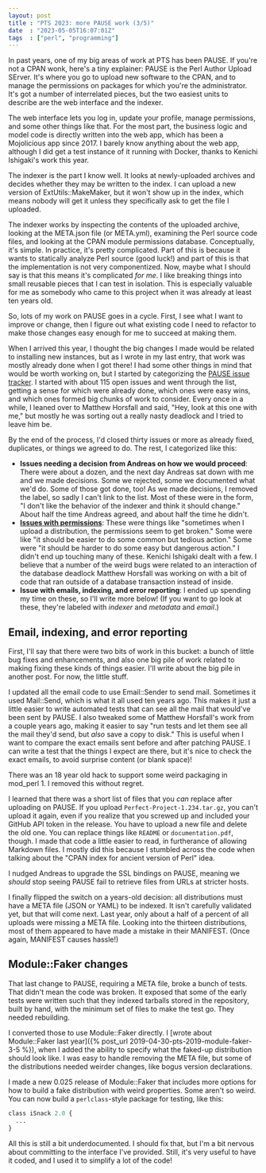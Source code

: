 ```yaml
---
layout: post
title : "PTS 2023: more PAUSE work (3/5)"
date  : "2023-05-05T16:07:01Z"
tags  : ["perl", "programming"]
---
```


In past years, one of my big areas of work at PTS has been PAUSE.  If you're
not a CPAN wonk, here's a tiny explainer:  PAUSE is the Perl Author Upload
SErver.  It's where you go to upload new software to the CPAN, and to manage
the permissions on packages for which you're the administrator.  It's got a
number of interrelated pieces, but the two easiest units to describe are the
web interface and the indexer.

The web interface lets you log in, update your profile, manage permissions, and
some other things like that.  For the most part, the business logic and model
code is directly written into the web app, which has been a Mojolicious app
since 2017.  I barely know anything about the web app, although I did get a
test instance of it running with Docker, thanks to Kenichi Ishigaki's work this
year.

The indexer is the part I know well.  It looks at newly-uploaded archives and
decides whether they may be written to the index.  I can upload a new
version of ExtUtils::MakeMaker, but it won't show up in the index, which means
nobody will get it unless they specifically ask to get the file I uploaded.

The indexer works by inspecting the contents of the uploaded archive, looking
at the META.json file (or META.yml), examining the Perl source code files, and
looking at the CPAN module permissions database.  Conceptually, it's simple.
In practice, it's pretty complicated.  Part of this is because it wants to
statically analyze Perl source (good luck!) and part of this is that the
implementation is not very componentized.  Now, maybe what I should say is that
this means it's complicated *for me*.  I like breaking things into small
reusable pieces that I can test in isolation.  This is especially valuable for
me as somebody who came to this project when it was already at least ten years
old.

So, lots of my work on PAUSE goes in a cycle.  First, I see what I want to
improve or change, then I figure out what existing code I need to refactor to
make those changes easy enough for me to succeed at making them.

When I arrived this year, I thought the big changes I made would be related to
installing new instances, but as I wrote in my last entry, that work was mostly
already done when I got there!  I had some other things in mind that would be
worth working on, but I started by categorizing the [PAUSE issue
tracker](https://github.com/andk/pause/issues/).  I started with about 115 open
issues and went through the list, getting a sense for which were already done,
which ones were easy wins, and which ones formed big chunks of work to
consider.  Every once in a while, I leaned over to Matthew Horsfall and said,
"Hey, look at this one with me," but mostly he was sorting out a really nasty
deadlock and I tried to leave him be.

By the end of the process, I'd closed thirty issues or more as already fixed,
duplicates, or things we agreed to do.  The rest, I categorized like this:

* **Issues needing a decision from Andreas on how we would proceed**:  There
  were about a dozen, and the next day Andreas sat down with me and we made
  decisions.  Some we rejected, some we documented what we'd do.  Some of those
  got done, too!  As we made decisions, I removed the label, so sadly I can't
  link to the list.  Most of these were in the form, "I don't like the behavior
  of the indexer and think it should change."  About half the time Andreas
  agreed, and about half the time he didn't.
* **[Issues with permissions](https://github.com/andk/pause/issues?q=is%3Aissue+label%3Apermissions)**:  These were things like "sometimes when I upload
  a distribution, the permissions seem to get broken."  Some were like "it
  should be easier to do some common but tedious action."  Some were "it should
  be harder to do some easy but dangerous action."  I didn't end up touching
  many of these.  Kenichi Ishigaki dealt with a few.  I believe that a number
  of the weird bugs were related to an interaction of the database deadlock
  Matthew Horsfall was working on with a bit of code that ran outside of a
  database transaction instead of inside.
* **Issue with emails, indexing, and error reporting**:  I ended up spending my
  time on these, so I'll write more below!  (If you want to go look at these,
  they're labeled with *indexer* and *metadata* and *email*.)

## Email, indexing, and error reporting

First, I'll say that there were two bits of work in this bucket: a bunch of
little bug fixes and enhancements, and also one big pile of work related to
making fixing these kinds of things easier.  I'll write about the big pile in
another post.  For now, the little stuff.

I updated all the email code to use Email::Sender to send mail.  Sometimes it
used Mail::Send, which is what it all used ten years ago.  This makes it just a
little easier to write automated tests that can see all the mail that would've
been sent by PAUSE.  I also tweaked some of Matthew Horsfall's work from a
couple years ago, making it easier to say "run tests and let them see all the
mail they'd send, but *also* save a copy to disk."  This is useful when I want
to compare the exact emails sent before and after patching PAUSE.  I can write
a test that the things I expect are there, but it's nice to check the exact
emails, to avoid surprise content (or blank space)!

There was an 18 year old hack to support some weird packaging in mod\_perl 1.
I removed this without regret.

I learned that there was a short list of files that you *can* replace after
uploading on PAUSE.  If you upload `Perfect-Project-1.234.tar.gz`, you can't
upload it again, even if you realize that you screwed up and included your
GitHub API token in the release.  You have to upload a new file and delete the
old one.  You can replace things like `README` or `documentation.pdf`, though.
I made that code a little easier to read, in furtherance of allowing Markdown
files.  I mostly did this because I stumbled across the code when talking about
the "CPAN index for ancient version of Perl" idea.

I nudged Andreas to upgrade the SSL bindings on PAUSE, meaning we *should* stop
seeing PAUSE fail to retrieve files from URLs at stricter hosts.

I finally flipped the switch on a years-old decision: all distributions must
have a META file (JSON or YAML) to be indexed.  It isn't carefully validated
yet, but that will come next.  Last year, only about a half of a percent of all
uploads were missing a META file.  Looking into the thirteen distributions,
most of them appeared to have made a mistake in their MANIFEST.  (Once again,
MANIFEST causes hassle!)

## Module::Faker changes

That last change to PAUSE, requiring a META file, broke a bunch of tests.  That
didn't mean the code was broken.  It exposed that some of the early tests
were written such that they indexed tarballs stored in the repository, built by
hand, with the minimum set of files to make the test go.  They needed
rebuilding.

I converted those to use Module::Faker directly.  I [wrote about Module::Faker
last year]({% post_url 2019-04-30-pts-2019-module-faker-3-5 %}), when I added
the ability to specify what the faked-up distribution should look like.  I was
easy to handle removing the META file, but some of the distributions needed
weirder changes, like bogus version declarations.

I made a new 0.025 release of Module::Faker that includes more options for how
to build a fake distribution with weird properties.  Some aren't so weird.
You can now build a `perlclass`-style package for testing, like this:

```perl
class iSnack 2.0 {
  ...
}
```

All this is still a bit underdocumented.  I should fix that, but I'm a bit
nervous about committing to the interface I've provided.  Still, it's very
useful to have it coded, and I used it to simplify a lot of the code!
